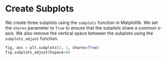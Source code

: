 # Create Subplots

We create three subplots using the `subplots` function in Matplotlib. We set the `sharex` parameter to `True` to ensure that the subplots share a common x-axis. We also remove the vertical space between the subplots using the `subplots_adjust` function.

```python
fig, axs = plt.subplots(3, 1, sharex=True)
fig.subplots_adjust(hspace=0)
```

